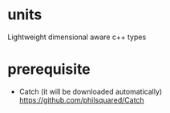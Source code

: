 # units
Lightweight  dimensional aware c++ types 

# prerequisite 
 - Catch (it will be downloaded automatically) https://github.com/philsquared/Catch

